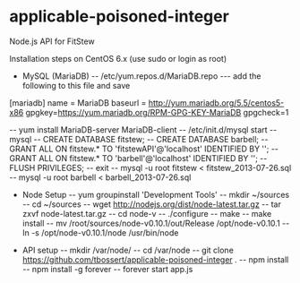 applicable-poisoned-integer
===========================

Node.js API for FitStew

Installation steps on CentOS 6.x  (use sudo or login as root)

- MySQL (MariaDB)
-- /etc/yum.repos.d/MariaDB.repo
--- add the following to this file and save

[mariadb]
name = MariaDB
baseurl = http://yum.mariadb.org/5.5/centos5-x86
gpgkey=https://yum.mariadb.org/RPM-GPG-KEY-MariaDB
gpgcheck=1

-- yum install MariaDB-server MariaDB-client
-- /etc/init.d/mysql start
-- mysql 
-- CREATE DATABASE fitstew;
-- CREATE DATABASE barbell;
-- GRANT ALL ON fitstew.* TO 'fitstewAPI'@'localhost' IDENTIFIED BY '<password>';
-- GRANT ALL ON fitstew.* TO 'barbell'@'localhost' IDENTIFIED BY '<password>';
-- FLUSH PRIVILEGES;
-- exit
-- mysql -u root fitstew < fitstew_2013-07-26.sql
-- mysql -u root barbell < barbell_2013-07-26.sql

- Node Setup
-- yum groupinstall 'Development Tools'
-- mkdir ~/sources
-- cd ~/sources
-- wget http://nodejs.org/dist/node-latest.tar.gz
-- tar zxvf node-latest.tar.gz
-- cd node-v<TAB>
-- ./configure
-- make
-- make install
-- mv /root/sources/node-v0.10.1/out/Release /opt/node-v0.10.1
-- ln -s /opt/node-v0.10.1/node /usr/bin/node

- API setup
-- mkdir /var/node/
-- cd /var/node
-- git clone https://github.com/tbossert/applicable-poisoned-integer .
-- npm install
-- npm install -g forever
-- forever start app.js
